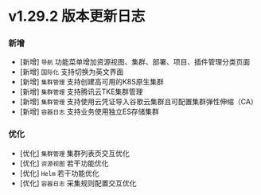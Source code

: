 # v1.29.2 版本更新日志
### 新增
- [新增] `导航` 功能菜单增加资源视图、集群、部署、项目、插件管理分类页面
- [新增] `国际化` 支持切换为英文界面
- [新增] `集群管理` 支持创建高可用的K8S原生集群
- [新增] `集群管理` 支持腾讯云TKE集群管理
- [新增] `集群管理` 支持使用云凭证导入谷歌云集群且可配置集群弹性伸缩（CA）
- [新增] `容器日志` 支持业务使用独立ES存储集群
### 优化
- [优化] `集群管理` 集群列表页交互优化
- [优化] `资源视图` 若干功能优化
- [优化] `Helm` 若干功能优化
- [优化] `容器日志` 采集规则配置交互优化
